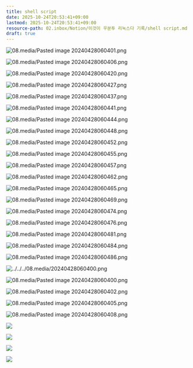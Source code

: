 ```yaml
---
title: shell script
date: 2025-10-24T20:53:41+09:00
lastmod: 2025-10-24T20:53:41+09:00
resource-path: 02.inbox/Notion/이것이 우분투 리눅스다 기록/shell script.md
draft: true
---
```

![08.media/Pasted image 20240428060401.png](../../../08.media/20240428060401.png)

![08.media/Pasted image 20240428060406.png](../../../08.media/20240428060406.png)

![08.media/Pasted image 20240428060420.png](../../../08.media/20240428060420.png)

![08.media/Pasted image 20240428060427.png](../../../08.media/20240428060427.png)

![08.media/Pasted image 20240428060437.png](../../../08.media/20240428060437.png)

![08.media/Pasted image 20240428060441.png](../../../08.media/20240428060441.png)

![08.media/Pasted image 20240428060444.png](../../../08.media/20240428060444.png)

![08.media/Pasted image 20240428060448.png](../../../08.media/20240428060448.png)

![08.media/Pasted image 20240428060452.png](../../../08.media/20240428060452.png)

![08.media/Pasted image 20240428060455.png](../../../08.media/20240428060455.png)

![08.media/Pasted image 20240428060457.png](../../../08.media/20240428060457.png)

![08.media/Pasted image 20240428060462.png](../../../08.media/20240428060462.png)

![08.media/Pasted image 20240428060465.png](../../../08.media/20240428060465.png)

![08.media/Pasted image 20240428060469.png](../../../08.media/20240428060469.png)

![08.media/Pasted image 20240428060474.png](../../../08.media/20240428060474.png)

![08.media/Pasted image 20240428060476.png](../../../08.media/20240428060476.png)

![08.media/Pasted image 20240428060481.png](../../../08.media/20240428060481.png)

![08.media/Pasted image 20240428060484.png](../../../08.media/20240428060484.png)

![08.media/Pasted image 20240428060486.png](../../../08.media/20240428060486.png)

![../../../08.media/20240428060400.png](../../../08.media/20240428060400.png)

![08.media/Pasted image 20240428060400.png](../../../08.media/20240428060400.png)

![08.media/Pasted image 20240428060402.png](../../../08.media/20240428060402.png)

![08.media/Pasted image 20240428060405.png](../../../08.media/20240428060405.png)

![08.media/Pasted image 20240428060408.png](../../../08.media/20240428060408.png)

[![](https://www.notion.so)](https://www.notion.so)

[![](https://www.notion.so)](https://www.notion.so)

[![](https://www.notion.so)](https://www.notion.so)

[![](https://www.notion.so)](https://www.notion.so)